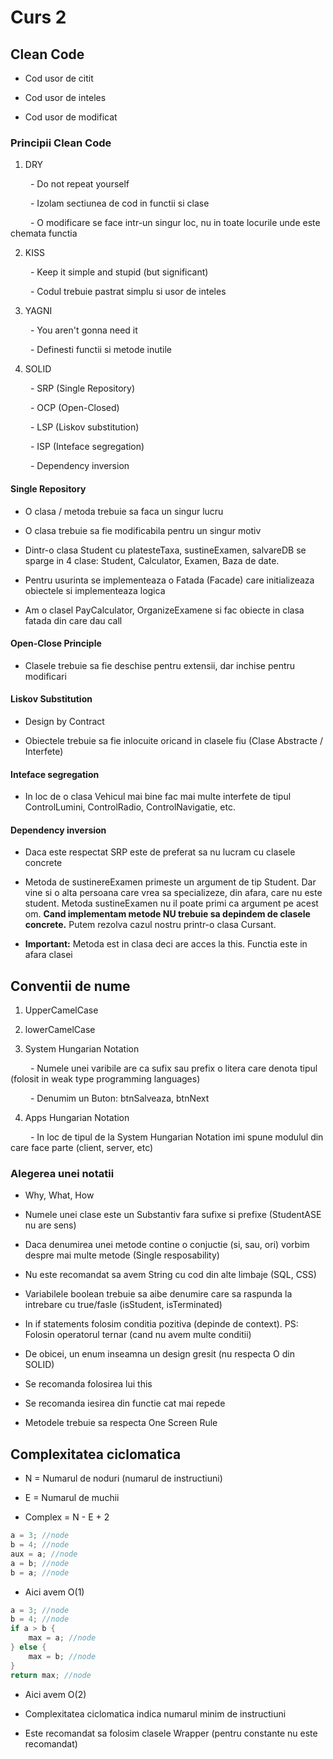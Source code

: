 # Curs 2

## Clean Code

- Cod usor de citit

- Cod usor de inteles

- Cod usor de modificat

### Principii Clean Code

1. DRY

&emsp;&emsp; - Do not repeat yourself

&emsp;&emsp; - Izolam sectiunea de cod in functii si clase

&emsp;&emsp; - O modificare se face intr-un singur loc, nu in toate locurile unde este chemata functia

2. KISS

&emsp;&emsp; - Keep it simple and stupid (but significant)

&emsp;&emsp; - Codul trebuie pastrat simplu si usor de inteles

3. YAGNI

&emsp;&emsp; - You aren't gonna need it

&emsp;&emsp; - Definesti functii si metode inutile

4. SOLID

&emsp;&emsp; - SRP (Single Repository)

&emsp;&emsp; - OCP (Open-Closed)

&emsp;&emsp; - LSP (Liskov substitution)

&emsp;&emsp; - ISP (Inteface segregation)

&emsp;&emsp; - Dependency inversion

#### Single Repository

- O clasa / metoda trebuie sa faca un singur lucru

- O clasa trebuie sa fie modificabila pentru un singur motiv

- Dintr-o clasa Student cu platesteTaxa, sustineExamen, salvareDB se sparge in 4 clase: Student, Calculator, Examen, Baza de date.

- Pentru usurinta se implementeaza o Fatada (Facade) care initializeaza obiectele si implementeaza logica

- Am o clasel PayCalculator, OrganizeExamene si fac obiecte in clasa fatada din care dau call

#### Open-Close Principle

- Clasele trebuie sa fie deschise pentru extensii, dar inchise pentru modificari

#### Liskov Substitution

- Design by Contract

- Obiectele trebuie sa fie inlocuite oricand in clasele fiu (Clase Abstracte / Interfete)

#### Inteface segregation

- In loc de o clasa Vehicul mai bine fac mai multe interfete de tipul ControlLumini, ControlRadio, ControlNavigatie, etc.

#### Dependency inversion

- Daca este respectat SRP este de preferat sa nu lucram cu clasele concrete

- Metoda de sustinereExamen primeste un argument de tip Student. Dar vine si o alta persoana care vrea sa specializeze, din afara, care nu este student. Metoda sustineExamen nu il poate primi ca argument pe acest om. **Cand implementam metode NU trebuie sa depindem de clasele concrete.** Putem rezolva cazul nostru printr-o clasa Cursant.

- **Important:** Metoda est in clasa deci are acces la this. Functia este in afara clasei

## Conventii de nume

1. UpperCamelCase

2. lowerCamelCase

3. System Hungarian Notation

&emsp;&emsp; - Numele unei varibile are ca sufix sau prefix o litera care denota tipul (folosit in weak type programming languages)

&emsp;&emsp; - Denumim un Buton: btnSalveaza, btnNext

4. Apps Hungarian Notation

&emsp;&emsp; - In loc de tipul de la System Hungarian Notation imi spune modulul din care face parte (client, server, etc)

### Alegerea unei notatii

- Why, What, How

- Numele unei clase este un Substantiv fara sufixe si prefixe (StudentASE nu are sens)

- Daca denumirea unei metode contine o conjuctie (si, sau, ori) vorbim despre mai multe metode (Single resposability)

- Nu este recomandat sa avem String cu cod din alte limbaje (SQL, CSS)

- Variabilele boolean trebuie sa aibe denumire care sa raspunda la intrebare cu true/fasle (isStudent, isTerminated)

- In if statements folosim conditia pozitiva (depinde de context). PS: Folosin operatorul ternar (cand nu avem multe conditii)

- De obicei, un enum inseamna un design gresit (nu respecta O din SOLID)

- Se recomanda folosirea lui this

- Se recomanda iesirea din functie cat mai repede

- Metodele trebuie sa respecta One Screen Rule

## Complexitatea ciclomatica

- N = Numarul de noduri (numarul de instructiuni)

- E = Numarul de muchii 

- Complex = N - E + 2

```java
a = 3; //node
b = 4; //node
aux = a; //node
a = b; //node
b = a; //node
```

- Aici avem O(1)

```java
a = 3; //node
b = 4; //node
if a > b {
    max = a; //node
} else {
    max = b; //node
}
return max; //node
```

- Aici avem O(2)

- Complexitatea ciclomatica indica numarul minim de instructiuni

- Este recomandat sa folosim clasele Wrapper (pentru constante nu este recomandat)
